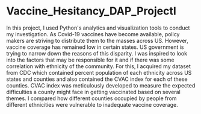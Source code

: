 # Vaccine_Hesitancy_DAP_ProjectI
In this project, I used Python's analytics and visualization tools to conduct my investigation. As Covid-19 vaccines have become available, policy makers are striving to distribute them to the masses across US. However, vaccine coverage has remained low in certain states. US government is trying to narrow down the reasons of this disparity. I was inspired to look into the factors that may be responsible for it and if there was some correlation with ethnicity of the community. For this, I acquired my dataset from CDC which contained percent population of each ethnicity across US states and counties and also contained the CVAC index for each of these counties. CVAC index was meticulously developed to measure the expected difficulties a county might face in getting vaccinated based on several themes. I compared how different counties occupied by people from different ethnicities were vulnerable to inadequate vaccine coverage.
